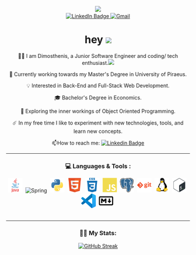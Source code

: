 <div id="header" align="center">
  <img src="https://media.giphy.com/media/Ll22OhMLAlVDb8UQWe/giphy.gif" width="150"/>
  
<!--  badges section --> 
  <div id="badges">
  <a href="https://www.linkedin.com/in/dimosthenis-karampinas-00971a217/">
    <img src="https://img.shields.io/badge/LinkedIn-blue?style=for-the-badge&logo=linkedin&logoColor=white" alt="LinkedIn Badge"/>
  </a>
  <a href="mailto:dkarampinas96@gmail.com">
    <img src="https://img.shields.io/badge/Gmail-D14836?style=for-the-badge&logo=gmail&logoColor=white" alt="Gmail"/><br>
  </a>  
<!--     <img src="https://komarev.com/ghpvc/?username=dimosthenis-k&style=flat-square&color=blue" alt=""/> -->
    <h1>
<!-- greetings section -->
    hey 
<!-- <img src="https://media.giphy.com/media/hvRJCLFzcasrR4ia7z/giphy.gif" width="30px"/> -->
<img src="https://media.giphy.com/media/tgdAjNDxbSx9POsllT/giphy.gif"  width="40px">
<!-- <img src="https://media.giphy.com/media/lnORolcv2a0224p4y3/giphy.gif" width="70px"/> -->
    </h1>
    <div align="center"
  </div>
  </div>
</div>
<!-- about me section  -->

:man_technologist: I am Dimosthenis, a Junior Software Engineer and coding/ tech enthusiast.<img src="https://media.giphy.com/media/h741oEMnAUIILdX0kU/giphy.gif" width="20">

:telescope: Currently working towards my Master's Degree in University of Piraeus.

:bulb: Interested in Back-End and Full-Stack Web Development.

🎓 Bachelor's Degree in Economics.

:seedling: Exploring the inner workings of Object Oriented Programming.

☄️ In my free time I like to experiment with new technologies, tools, and learn new concepts.

:mailbox:How to reach me: [![Linkedin Badge](https://img.shields.io/badge/-Dimosthenis-blue?style=flat&logo=Linkedin&logoColor=white)](https://www.linkedin.com/in/dimosthenis-karampinas-00971a217/)

<!-- languages and tools section -->
---

### 💻 Languages & Tools :
<div>
  <img src="https://github.com/devicons/devicon/blob/master/icons/java/java-original-wordmark.svg" title="Java" alt="Java" width="40" height="40"/>&nbsp;
   <img src="https://camo.githubusercontent.com/2cbbf5ca53964ce3051c6e93fbdd681459487365c5e0b9b7ab638587767506f9/68747470733a2f2f63646e2e6a7364656c6976722e6e65742f67682f64657669636f6e732f64657669636f6e2f69636f6e732f737072696e672f737072696e672d6f726967696e616c2e737667" title="Spring" alt="Spring" width="40" height="40"/>&nbsp;
  <img src="https://github.com/devicons/devicon/blob/master/icons/python/python-original.svg" title="Python "alt="Python" width="40" height="40"/>&nbsp;
  <img src="https://github.com/devicons/devicon/blob/master/icons/html5/html5-original.svg" title="HTML5" alt="HTML" width="40" height="40"/>&nbsp;
  <img src="https://github.com/devicons/devicon/blob/master/icons/css3/css3-plain-wordmark.svg"  title="CSS3" alt="CSS" width="40" height="40"/>&nbsp;
  <img src="https://github.com/devicons/devicon/blob/master/icons/javascript/javascript-plain.svg"  title="JS" alt="JS" width="40" height="40"/>&nbsp;
  <img src="https://github.com/devicons/devicon/blob/master/icons/postgresql/postgresql-original.svg" title="postgres" alt="postgres" width="40" height="40"/>&nbsp;
  <img src="https://github.com/devicons/devicon/blob/master/icons/git/git-plain-wordmark.svg" title="git" alt="git" width="40" height="40"/>&nbsp;
  <img src="https://github.com/devicons/devicon/blob/master/icons/linux/linux-original.svg" title="linux" alt="linux" width="40" height="40"/>&nbsp;
  <img src="https://github.com/devicons/devicon/blob/master/icons/bash/bash-original.svg" title="bash" alt="bash" width="40" height="40"/>&nbsp;
  <img src="https://github.com/devicons/devicon/blob/master/icons/vscode/vscode-original.svg" title="vscode" alt="VSCode" width="40" height="40"/>&nbsp;
   <img src="https://github.com/devicons/devicon/blob/master/icons/markdown/markdown-original.svg" title="markdown" alt="markdown" width="40" height="40"/>&nbsp;
<div>
 <br>

<!-- stats section  -->
 ---
  
 ### 🧑‍🔬 My Stats:
  [![GitHub Streak](https://github-readme-streak-stats.herokuapp.com?user=dimosthenis-k&theme=tokyonight_duo&date_format=j%20M%5B%20Y%5D&fire=F06810)](https://git.io/streak-stats)
  
<!--   [![Top Langs](https://github-readme-stats.vercel.app/api/top-langs/?username=dimosthenis-k&layout=compact&theme=vision-friendly-dark)](https://github.com/anuraghazra/github-readme-stats) -->
